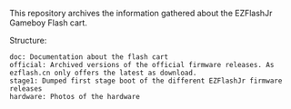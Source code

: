 This repository archives the information gathered about the EZFlashJr Gameboy Flash cart.

Structure:
```
doc: Documentation about the flash cart
official: Archived versions of the official firmware releases. As ezflash.cn only offers the latest as download.
stage1: Dumped first stage boot of the different EZFlashJr firmware releases
hardware: Photos of the hardware
```
